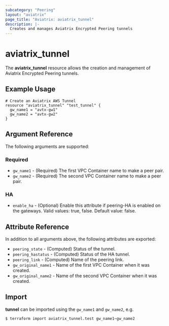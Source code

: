 ```yaml
---
subcategory: "Peering"
layout: "aviatrix"
page_title: "Aviatrix: aviatrix_tunnel"
description: |-
  Creates and manages Aviatrix Encrypted Peering tunnels
---
```


# aviatrix_tunnel

The **aviatrix_tunnel** resource allows the creation and management of Aviatrix Encrypted Peering tunnels.

## Example Usage

```hcl
# Create an Aviatrix AWS Tunnel
resource "aviatrix_tunnel" "test_tunnel" {
  gw_name1 = "avtx-gw1"
  gw_name2 = "avtx-gw2"
}
```

## Argument Reference

The following arguments are supported:

### Required
* `gw_name1` - (Required) The first VPC Container name to make a peer pair.
* `gw_name2` - (Required) The second VPC Container name to make a peer pair.

### HA
* `enable_ha` - (Optional) Enable this attribute if peering-HA is enabled on the gateways. Valid values: true, false. Default value: false.

## Attribute Reference

In addition to all arguments above, the following attributes are exported:

* `peering_state` - (Computed) Status of the tunnel.
* `peering_hastatus` - (Computed) Status of the HA tunnel.
* `peering_link` - (Computed) Name of the peering link.
* `gw_original_name1` - Name of the first VPC Container when it was created.
* `gw_original_name2` - Name of the second VPC Container when it was created.

## Import

**tunnel** can be imported using the `gw_name1` and `gw_name2`, e.g.

```
$ terraform import aviatrix_tunnel.test gw_name1~gw_name2
```
